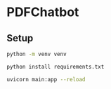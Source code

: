 # PDFChatbot

## Setup
```bash
python -m venv venv
```
```bash
python install requirements.txt
```
```bash
uvicorn main:app --reload
```
